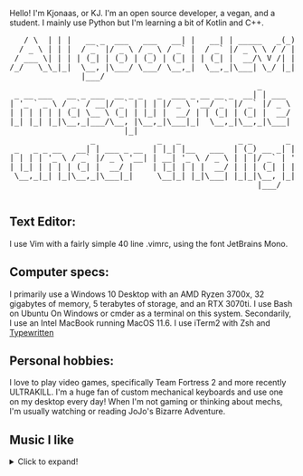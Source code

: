 Hello! I'm Kjonaas, or KJ. I'm an open source developer, a vegan, and a student. I mainly use Python but I'm learning a bit of Kotlin and C++.
<pre>
   / \  | | |   __ _  ___   ___   __| |   __| | _____   _(_) |___
  / _ \ | | |  / _` |/ _ \ / _ \ / _` |  / _` |/ _ \ \ / / | / __|
 / ___ \| | | | (_| | (_) | (_) | (_| | | (_| |  __/\ V /| | \__ \
/_/   \_\_|_|  \__, |\___/ \___/ \__,_|  \__,_|\___| \_/ |_|_|___/
               |___/
                                                    _
 _ __ ___   __ _ ___  __ _ _   _  ___ _ __ __ _  __| | ___
| '_ ` _ \ / _` / __|/ _` | | | |/ _ \ '__/ _` |/ _` |/ _ \
| | | | | | (_| \__ \ (_| | |_| |  __/ | | (_| | (_| |  __/
|_| |_| |_|\__,_|___/\__, |\__,_|\___|_|  \__,_|\__,_|\___|
                        |_|
                 _             _   _            _ _       _     _
 _   _ _ __   __| | ___ _ __  | |_| |__   ___  | (_) __ _| |__ | |_
| | | | '_ \ / _` |/ _ \ '__| | __| '_ \ / _ \ | | |/ _` | '_ \| __|
| |_| | | | | (_| |  __/ |    | |_| | | |  __/ | | | (_| | | | | |_
 \__,_|_| |_|\__,_|\___|_|     \__|_| |_|\___| |_|_|\__, |_| |_|\__|
                                                    |___/

</pre>                                                   
## Text Editor:
I use Vim with a fairly simple 40 line .vimrc, using the font JetBrains Mono.
## Computer specs:
I primarily use a Windows 10 Desktop with an AMD Ryzen 3700x, 32 gigabytes of memory, 5 terabytes of storage, and an RTX 3070ti. I use Bash on Ubuntu On Windows or cmder as a terminal on this system.
Secondarily, I use an Intel MacBook running MacOS 11.6. I use iTerm2 with Zsh and [Typewritten](https://typewritten.dev/)
## Personal hobbies:
I love to play video games, specifically Team Fortress 2 and more recently ULTRAKILL.
I'm a huge fan of custom mechanical keyboards and use one on my desktop every day!
When I'm not gaming or thinking about mechs, I'm usually watching or reading JoJo's Bizarre Adventure.
## Music I like
<details>
  <summary>Click to expand!</summary>
  
  ## List of musical artists I like:
  * Afourteen
  * Go! Child
  * AJJ
  * Teenage Disaster
  * atlas
  * The Decemberists
* MF DOOM/Madvillain/DANGERDOOM etc.
* Dylan Cozart
* glaive
* Jack Stauber
* Wingnut Dishwashers Union
* Ricky Montgomery
* Yameii Online
* WHOKILLEDXIX
* Tally Hall
* Shotgun Willy
* Oliver Tree
* osquinn
* Newgrounds Death Rugby
* Nascar Aloe
* The Mechanisms

</details>
